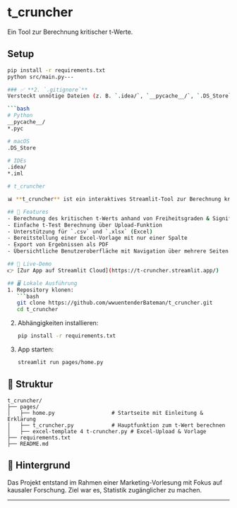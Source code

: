 # t_cruncher

Ein Tool zur Berechnung kritischer t-Werte.  
## Setup
```bash
pip install -r requirements.txt
python src/main.py---

### ✅ **2. `.gitignore`**
Versteckt unnötige Dateien (z. B. `.idea/`, `__pycache__/`, `.DS_Store`):

```bash
# Python
__pycache__/
*.pyc

# macOS
.DS_Store

# IDEs
.idea/
*.iml

# t_cruncher

📊 **t_cruncher** ist ein interaktives Streamlit-Tool zur Berechnung kritischer t-Werte, Durchführung von t-Tests sowie zum Einlesen und Auswerten von CSV- und Excel-Dateien.

## 🔧 Features
- Berechnung des kritischen t-Werts anhand von Freiheitsgraden & Signifikanzniveau
- Einfache t-Test Berechnung über Upload-Funktion
- Unterstützung für `.csv` und `.xlsx` (Excel)
- Bereitstellung einer Excel-Vorlage mit nur einer Spalte
- Export von Ergebnissen als PDF
- Übersichtliche Benutzeroberfläche mit Navigation über mehrere Seiten

## 🚀 Live-Demo
👉 [Zur App auf Streamlit Cloud](https://t-cruncher.streamlit.app/)

## 🖥️ Lokale Ausführung
1. Repository klonen:
   ```bash
   git clone https://github.com/wwuentenderBateman/t_cruncher.git
   cd t_cruncher
   ```

2. Abhängigkeiten installieren:
   ```bash
   pip install -r requirements.txt
   ```

3. App starten:
   ```bash
   streamlit run pages/home.py
   ```

## 📁 Struktur
```
t_cruncher/
├── pages/
│   ├── home.py                  # Startseite mit Einleitung & Erklärung
│   ├── t_cruncher.py            # Hauptfunktion zum t-Wert berechnen
│   ├── excel-template 4 t-cruncher.py # Excel-Upload & Vorlage
├── requirements.txt
├── README.md
```

## 🧠 Hintergrund
Das Projekt entstand im Rahmen einer Marketing-Vorlesung mit Fokus auf kausaler Forschung. Ziel war es, Statistik zugänglicher zu machen.


---
